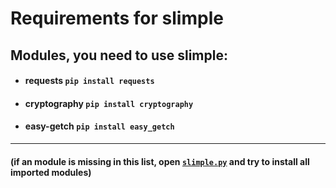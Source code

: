 # Requirements for slimple

## Modules, you need to use slimple:
* #### requests `pip install requests`
* #### cryptography `pip install cryptography`
* #### easy-getch `pip install easy_getch`
_____
#### (if an module is missing in this list, open [`slimple.py`](https://github.com/stngo/SLIMple/blob/main/slimple.py) and try to install all imported modules)
